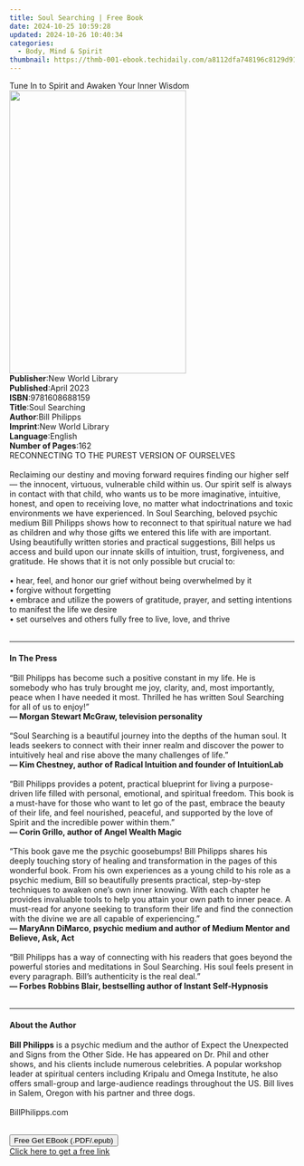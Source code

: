 ```yaml
---
title: Soul Searching | Free Book
date: 2024-10-25 10:59:28
updated: 2024-10-26 10:40:34
categories:
  - Body, Mind & Spirit
thumbnail: https://thmb-001-ebook.techidaily.com/a8112dfa748196c8129d915a4198f73572c58ff46d921a2601af5863a2becf2b.jpg
---
```

<main id="book-container">
  <div class="flex flex-col">
    <div class="book-brief flex-1 py-6 px-4 sm:p-6 md:py-10 md:px-8">
      <!-- brief-->
      <div class="book-brief-main">
        Tune In to Spirit and Awaken Your Inner Wisdom
      </div>
    </div>
    <div
      class="book-meta-info flex-1 grid gap-4 col-start-1 col-end-3 row-start-1 sm:mb-6 sm:grid-cols-4 lg:gap-6 lg:col-start-2 lg:row-end-6 lg:row-span-6 lg:mb-0"
    >
      <div
        class="book-meta-info-left place-content-center mt-4 p-4 text-sm leading-6 col-start-2 col-span-2 dark:text-slate-400"
      >
        <img
          class="w-full h-500 object-cover rounded-lg sm:h-255 sm:col-span-2 lg:col-span-full"
          src="https://img-001-ebook.techidaily.com/e5d958a2545e304fbe0a1aa4ec13fa97c1bfbef011baa80d71b2a06f62b0c0bf.jpg"
          alt=""
          width="312"
          height="500"
        />
      </div>
      <div
        class="book-meta-info-right mt-2 col-start-1 row-start-2 col-span-3 self-center"
      >
        <!-- meta data  -->
        <div class="flex flex-col px-4 md:px-8">
          <div class="flex-1">
            <strong>Publisher</strong>:<span class="px-2"
              >New World Library</span
            >
          </div>
          <div class="flex-1">
            <strong>Published</strong>:<span class="px-2">April 2023</span>
          </div>
          <div class="flex-1">
            <strong>ISBN</strong>:<span class="px-2">9781608688159</span>
          </div>
          <div class="flex-1">
            <strong>Title</strong>:<span class="px-2">Soul Searching</span>
          </div>
          <div class="flex-1">
            <strong>Author</strong>:<span class="px-2">Bill Philipps</span>
          </div>
          <div class="flex-1">
            <strong>Imprint</strong>:<span class="px-2">New World Library</span>
          </div>
          <div class="flex-1">
            <strong>Language</strong>:<span class="px-2">English</span>
          </div>
          <div class="flex-1">
            <strong>Number of Pages</strong>:<span class="px-2">162</span>
          </div>
        </div>
      </div>
    </div>
    <div class="book-description flex-1 py-6 px-4 sm:p-6 md:py-10 md:px-8">
      <div class="book-description-main">
        <div accordion-content="" id="description">
          RECONNECTING TO THE PUREST VERSION OF OURSELVES<br />
          <br />
          Reclaiming our destiny and moving forward requires finding our higher
          self — the innocent, virtuous, vulnerable child within us. Our spirit
          self is always in contact with that child, who wants us to be more
          imaginative, intuitive, honest, and open to receiving love, no matter
          what indoctrinations and toxic environments we have experienced. In
          Soul Searching, beloved psychic medium Bill Philipps shows how to
          reconnect to that spiritual nature we had as children and why those
          gifts we entered this life with are important. Using beautifully
          written stories and practical suggestions, Bill helps us access and
          build upon our innate skills of intuition, trust, forgiveness, and
          gratitude. He shows that it is not only possible but crucial to:<br />
          <br />
          • hear, feel, and honor our grief without being overwhelmed by it<br />
          • forgive without forgetting<br />
          • embrace and utilize the powers of gratitude, prayer, and setting
          intentions to manifest the life we desire<br />
          • set ourselves and others fully free to live, love, and thrive<br />
          <br />
        </div>
        <div class="accordion-fader"></div>
      </div>
    </div>
    <div class="book-excerpts flex-1 py-6 px-4 sm:p-6 md:py-10 md:px-8">
      <!-- excerpts-->
      <div class="book-excerpts-main">
        <hr />
        <h4 class="placeholder placeholder-heading">
          <span>In The Press</span>
        </h4>
        <p>
          “Bill Philipps has become such a positive constant in my life. He is
          somebody who has truly brought me joy, clarity, and, most importantly,
          peace when I have needed it most. Thrilled he has written Soul
          Searching for all of us to enjoy!”<br />
          <strong>— Morgan Stewart McGraw, television personality<br /> </strong
          ><br />
          “Soul Searching is a beautiful journey into the depths of the human
          soul. It leads seekers to connect with their inner realm and discover
          the power to intuitively heal and rise above the many challenges of
          life.”<br />
          <strong
            >— Kim Chestney, author of Radical Intuition and founder of
            IntuitionLab<br /> </strong
          ><br />
          “Bill Philipps provides a potent, practical blueprint for living a
          purpose-driven life filled with personal, emotional, and spiritual
          freedom. This book is a must-have for those who want to let go of the
          past, embrace the beauty of their life, and feel nourished, peaceful,
          and supported by the love of Spirit and the incredible power within
          them.”<br />
          <strong>— Corin Grillo, author of Angel Wealth Magic<br /> </strong
          ><br />
          “This book gave me the psychic goosebumps! Bill Philipps shares his
          deeply touching story of healing and transformation in the pages of
          this wonderful book. From his own experiences as a young child to his
          role as a psychic medium, Bill so beautifully presents practical,
          step-by-step techniques to awaken one’s own inner knowing. With each
          chapter he provides invaluable tools to help you attain your own path
          to inner peace. A must-read for anyone seeking to transform their life
          and find the connection with the divine we are all capable of
          experiencing.”<br />
          <strong
            >— MaryAnn DiMarco, psychic medium and author of Medium Mentor and
            Believe, Ask, Act<br /> </strong
          ><br />
          “Bill Philipps has a way of connecting with his readers that goes
          beyond the powerful stories and meditations in Soul Searching. His
          soul feels present in every paragraph. Bill’s authenticity is the real
          deal.”<br />
          <strong
            >— Forbes Robbins Blair, bestselling author of Instant
            Self-Hypnosis</strong
          ><br /><br />
        </p>
      </div>
    </div>
    <div class="book-about-author flex-1 py-6 px-4 sm:p-6 md:py-10 md:px-8">
      <!-- about author-->
      <div class="book-main-author-main">
        <hr />
        <h4 class="placeholder placeholder-heading">
          <span>About the Author</span>
        </h4>
        <p>
          <strong>Bill Philipps</strong> is a psychic medium and the author of
          Expect the Unexpected and Signs from the Other Side. He has appeared
          on Dr. Phil and other shows, and his clients include numerous
          celebrities. A popular workshop leader at spiritual centers including
          Kripalu and Omega Institute, he also offers small-group and
          large-audience readings throughout the US. Bill lives in Salem, Oregon
          with his partner and three dogs.<br />
          <br />
          BillPhilipps.com<br />
          <br />
        </p>
      </div>
    </div>
    <div class="book-free-get flex-1 py-6 px-4 sm:p-6 md:py-10 md:px-8">
      <button
        id="btn-free-get"
        class="bg-blue-500 hover:bg-blue-700 text-white font-bold py-2 px-4 rounded"
      >
        Free Get EBook (.PDF/.epub)
      </button>
      <div id="countdown-display" class="px-2 text-lg mt-2"></div>
      <a
        id="free-link"
        class="hidden bg-blue-500 hover:bg-blue-700 text-white font-bold py-2 px-4 rounded"
        href="https://www.ebooks.com/en-us/book/210779628/soul-searching/bill-philipps/"
        target="_blank"
        >Click here to get a free link</a
      >
    </div>
    <script>
      let countdownTime = 0;
      let countdownInterval = null;
      document
        .getElementById('btn-free-get')
        .addEventListener('click', startCountdown);
      function startCountdown() {
        countdownTime = new Date().getTime() + 60000 * 3;
        countdownInterval = setInterval(updateCountdown, 1000);
        document.getElementById('btn-free-get').disabled = true;
        document
          .getElementById('btn-free-get')
          .classList.add('bg-gray-500', 'cursor-not-allowed');
      }
      function updateCountdown() {
        let currentTime = new Date().getTime();
        let timeLeft = countdownTime - currentTime;
        let secondsLeft = Math.floor(timeLeft / 1000);
        document.getElementById('countdown-display').innerHTML =
          `Remaining time: ${secondsLeft} seconds.`;
        if (secondsLeft <= 0) {
          clearInterval(countdownInterval);
          document.getElementById('btn-free-get').classList.add('hidden');
          document.getElementById('free-link').classList.remove('hidden');
          document.getElementById('countdown-display').innerHTML = '';
        }
      }
    </script>
  </div>
</main>
